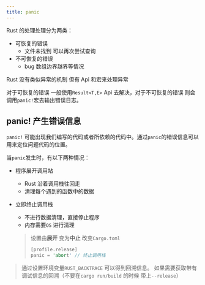 ```yaml
---
title: panic
---
```


Rust 的处理处理分为两类：

- 可恢复的错误
  - 文件未找到 可以再次尝试查询
- 不可恢复的错误
  - bug 数组边界越界等情况

Rust 没有类似异常的机制 但有 Api 和宏来处理异常

对于可恢复的错误 一般使用`Result<T,E>` Api 去解决，对于不可恢复的错误 则会调用`panic!`宏去输出错误日志。

## panic! 产生错误信息

`panic!` 可能出现我们编写的代码或者所依赖的代码中。通过`panic`的错误信息可以用来定位问题代码的位置。

当`panic`发生时，有以下两种情况：

- 程序展开调用站

  - Rust 沿着调用栈往回走
  - 清理每个遇到的函数中的数据

- 立即终止调用栈

  - 不进行数据清理，直接停止程序
  - 内存需要`OS` 进行清理

  > 设置由**展开** 变为**中止** 改变`Cargo.toml`
  >
  > ```rust
  > [profile.release]
  > panic = 'abort' // 终止调用栈
  > ```

> 通过设置环境变量`RUST_BACKTRACE` 可以得到回溯信息。 如果需要获取带有调试信息的回溯（不要在`cargo run/build` 的时候 带上`--release`）
